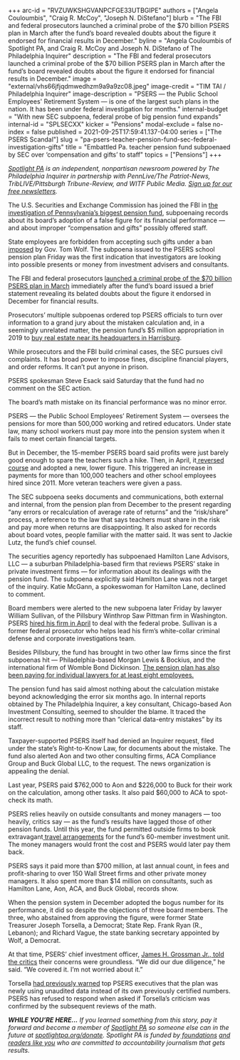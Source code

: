 +++
arc-id = "RVZUWKSHGVANPCFGE33UTBGIPE"
authors = ["Angela Couloumbis", "Craig R. McCoy", "Joseph N. DiStefano"]
blurb = "The FBI and federal prosecutors launched a criminal probe of the $70 billion PSERS plan in March after the fund’s board revealed doubts about the figure it endorsed for financial results in December."
byline = "Angela Couloumbis of Spotlight PA, and Craig R. McCoy and Joseph N. DiStefano of The Philadelphia Inquirer"
description = "The FBI and federal prosecutors launched a criminal probe of the $70 billion PSERS plan in March after the fund’s board revealed doubts about the figure it endorsed for financial results in December."
image = "external/vhs66jfjqdmwedhzm9a9a9zc08.jpeg"
image-credit = "TIM TAI / Philadelphia Inquirer"
image-description = "PSERS — the Public School Employees' Retirement System — is one of the largest such plans in the nation. It has been under federal investigation for months."
internal-budget = "With new SEC subpoena,  federal probe of big pension fund expands"
internal-id = "SPLSECXX"
kicker = "Pensions"
modal-exclude = false
no-index = false
published = 2021-09-25T17:59:41.137-04:00
series = ["The PSERS Scandal"]
slug = "pa-psers-teacher-pension-fund-sec-federal-investigation-gifts"
title = "Embattled Pa. teacher pension fund subpoenaed by SEC over ‘compensation and gifts’ to staff"
topics = ["Pensions"]
+++

<a href="https://www.spotlightpa.org/"><i>Spotlight PA</i></a><i> is an independent, nonpartisan newsroom powered by The Philadelphia Inquirer in partnership with PennLive/The Patriot-News, TribLIVE/Pittsburgh Tribune-Review, and WITF Public Media. </i><a href="https://www.spotlightpa.org/newsletters"><i>Sign up for our free newsletters</i></a><i>.</i>

The U.S. Securities and Exchange Commission has joined the FBI in <a href="https://www.spotlightpa.org/news/2021/05/pa-fbi-pension-psers-investigation-subpoenas-properties-real-estate-harrisburg/" target="_blank">the investigation of Pennsylvania’s biggest pension fund</a>, subpoenaing records about its board’s adoption of a false figure for its financial performance — and about improper “compensation and gifts” possibly offered staff.

State employees are forbidden from accepting such gifts under a ban <a href="https://web.archive.org/web/20230117192934/https://www.governor.pa.gov/newsroom/executive-order-2015-01-executive-branch-employee-gift-ban//">imposed</a> by Gov. Tom Wolf. The subpoena issued to the PSERS school pension plan Friday was the first indication that investigators are looking into possible presents or money from investment advisers and consultants.

The FBI and federal prosecutors <a href="https://www.spotlightpa.org/news/2021/05/pa-teacher-pension-fund-inflated-returns-how/" target="_blank">launched a criminal probe of the $70 billion PSERS plan in March</a> immediately after the fund’s board issued a brief statement revealing its belated doubts about the figure it endorsed in December for financial results.

<script src="https://www.spotlightpa.org/embed.js" async></script><div data-spl-embed-version="1" data-spl-src="https://www.spotlightpa.org/embeds/newsletter/?cta=Get%20all%20of%20the%20latest%20stories%20from%20Spotlight%20PA%20and%20top%20headlines%20from%20across%20Pennsylvania%2C%20all%20in%20one%20email%20newsletter."></div>

Prosecutors’ multiple subpoenas ordered top PSERS officials to turn over information to a grand jury about the mistaken calculation and, in a seemingly unrelated matter, the pension fund’s $5 million appropriation in 2019 to <a href="https://www.spotlightpa.org/news/2021/06/pa-psers-fbi-investigation-irs-disclosures-real-estate-amended/" target="_blank">buy real estate near its headquarters in Harrisburg</a>.

While prosecutors and the FBI build criminal cases, the SEC pursues civil complaints. It has broad power to impose fines, discipline financial players, and order reforms. It can’t put anyone in prison.

PSERS spokesman Steve Esack said Saturday that the fund had no comment on the SEC action.

The board’s math mistake on its financial performance was no minor error.

PSERS — the Public School Employees’ Retirement System — oversees the pensions for more than 500,000 working and retired educators. Under state law, many school workers must pay more into the pension system when it fails to meet certain financial targets.

But in December, the 15-member PSERS board said profits were just barely good enough to spare the teachers such a hike. Then, in April, it<a href="https://www.inquirer.com/business/psers-pension-board-teachers-school-pa-fund-wolf-20210419.html"> reversed course</a> and adopted a new, lower figure. This triggered an increase in payments for more than 100,000 teachers and other school employees hired since 2011. More veteran teachers were given a pass.

The SEC subpoena seeks documents and communications, both external and internal, from the pension plan from December to the present regarding “any errors or recalculation of average rate of returns” and the “risk/share” process, a reference to the law that says teachers must share in the risk and pay more when returns are disappointing. It also asked for records about board votes, people familiar with the matter said. It was sent to Jackie Lutz, the fund’s chief counsel.

The securities agency reportedly has subpoenaed Hamilton Lane Advisors, LLC — a suburban Philadelphia-based firm that reviews PSERS’ stake in private investment firms — for information about its dealings with the pension fund. The subpoena explicitly said Hamilton Lane was not a target of the inquiry. Katie McGann, a spokeswoman for Hamilton Lane, declined to comment.

Board members were alerted to the new subpoena later Friday by lawyer William Sullivan, of the Pillsbury Winthrop Saw Pittman firm in Washington. PSERS <a href="https://www.inquirer.com/business/psers-pension-fbi-pa-probe-subpoenas-20210516.html">hired his firm in April</a> to deal with the federal probe. Sullivan is a former federal prosecutor who helps lead his firm’s white-collar criminal defense and corporate investigations team.

<script src="https://www.spotlightpa.org/embed.js" async></script><div data-spl-embed-version="1" data-spl-src="https://www.spotlightpa.org/embeds/donate/"></div>

Besides Pillsbury, the fund has brought in two other law firms since the first subpoenas hit — Philadelphia-based Morgan Lewis &amp; Bockius, and the international firm of Womble Bond Dickinson. <a href="https://www.inquirer.com/business/psers-lawyers-legal-fees-fbi-investigation-probe-20210605.html">The pension plan has also been paying for individual lawyers for at least eight employees.</a>

The pension fund has said almost nothing about the calculation mistake beyond acknowledging the error six months ago. In internal reports obtained by The Philadelphia Inquirer, a key consultant, Chicago-based Aon Investment Consulting, seemed to shoulder the blame. It traced the incorrect result to nothing more than “clerical data-entry mistakes” by its staff.

Taxpayer-supported PSERS itself had denied an Inquirer request, filed under the state’s Right-to-Know Law, for documents about the mistake. The fund also alerted Aon and two other consulting firms, ACA Compliance Group and Buck Global LLC, to the request. The news organization is appealing the denial.

Last year, PSERS paid $762,000 to Aon and $226,000 to Buck for their work on the calculation, among other tasks. It also paid $60,000 to ACA to spot-check its math.

PSERS relies heavily on outside consultants and money managers — too heavily, critics say — as the fund’s results have lagged those of other pension funds. Until this year, the fund permitted outside firms to book extravagant<a href="https://www.inquirer.com/business/psers-pension-teachers-travel-expenses-sers-public-school-trips-cost-20210403.html"> travel arrangements</a> for the fund’s 60-member investment unit. The money managers would front the cost and PSERS would later pay them back.

PSERS says it paid more than $700 million, at last annual count, in fees and profit-sharing to over 150 Wall Street firms and other private money managers. It also spent more than $14 million on consultants, such as Hamilton Lane, Aon, ACA, and Buck Global, records show.

When the pension system in December adopted the bogus number for its performance, it did so despite the objections of three board members. The three, who abstained from approving the figure, were former State Treasurer Joseph Torsella, a Democrat; State Rep. Frank Ryan (R., Lebanon); and Richard Vague, the state banking secretary appointed by Wolf, a Democrat.

At that time, PSERS’ chief investment officer, <a href="https://www.inquirer.com/business/psers-pa-pension-school-employees-taxpayers-20210313.html">James H. Grossman Jr., told the critics</a> their concerns were groundless. “We did our due diligence,” he said. “We covered it. I’m not worried about it.”

Torsella <a href="https://www.inquirer.com/news/psers-grell-pension-teachers-recalculation-20210418.html">had previously warned</a> top PSERS executives that the plan was newly using unaudited data instead of its own previously certified numbers. PSERS has refused to respond when asked if Torsella’s criticism was confirmed by the subsequent reviews of the math.

<i><b>WHILE YOU’RE HERE...</b></i><i> If you learned something from this story, pay it forward and become a member of </i><a href="https://www.spotlightpa.org/"><i>Spotlight PA</i></a><i> so someone else can in the future at </i><a href="http://spotlightpa.org/donate"><i>spotlightpa.org/donate</i></a><i>. Spotlight PA is funded by</i><a href="https://www.spotlightpa.org/support"><i> foundations</i></a><i> </i><a href="https://www.spotlightpa.org/support"><i>and readers like you</i></a><i> who are committed to accountability journalism that gets results.</i>
